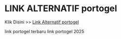 # LINK ALTERNATIF portogel

Klik Disini >> <a href="https://linksto.pages.dev/">Link Alternatif portogel </a>

link portogel terbaru
link portogel 2025